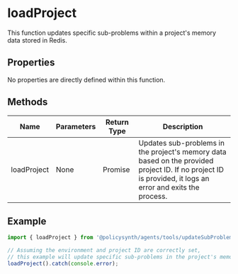 # loadProject

This function updates specific sub-problems within a project's memory data stored in Redis.

## Properties

No properties are directly defined within this function.

## Methods

| Name       | Parameters        | Return Type | Description                 |
|------------|-------------------|-------------|-----------------------------|
| loadProject | None             | Promise<void> | Updates sub-problems in the project's memory data based on the provided project ID. If no project ID is provided, it logs an error and exits the process. |

## Example

```typescript
import { loadProject } from '@policysynth/agents/tools/updateSubProblems.js';

// Assuming the environment and project ID are correctly set,
// this example will update specific sub-problems in the project's memory data.
loadProject().catch(console.error);
```